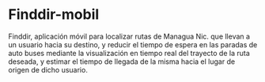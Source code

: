 # Finddir-mobil
Finddir, aplicación móvil para localizar rutas de Managua Nic. que llevan a un usuario hacia su destino, y reducir el tiempo de espera en las paradas de auto buses mediante la visualización en tiempo real del trayecto de la ruta deseada, y estimar el tiempo de llegada de la misma hacia el lugar de origen de dicho usuario.
